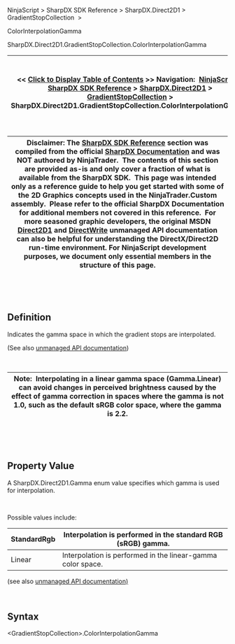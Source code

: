 ﻿


NinjaScript \> SharpDX SDK Reference \> SharpDX.Direct2D1 \> GradientStopCollection  \>   

ColorInterpolationGamma






















SharpDX.Direct2D1\.GradientStopCollection.ColorInterpolationGamma







| \<\< [Click to Display Table of Contents](sharpdx_direct2d1_gradientstopcollection_colorinterpolationgamma.md) \>\> **Navigation:**     [NinjaScript](ninjascript-1.md) \> [SharpDX SDK Reference](sharpdx_sdk_reference-1.md) \> [SharpDX.Direct2D1](sharpdx_direct2d1-1.md) \> [GradientStopCollection](sharpdx_direct2d1_gradientstopcollection-1.md) \> SharpDX.Direct2D1\.GradientStopCollection.ColorInterpolationGamma | [Previous page](sharpdx_direct2d1_gradientstopcollection-1.md) [Return to chapter overview](sharpdx_direct2d1_gradientstopcollection-1.md) [Next page](sharpdx_direct2d1_gradientstopcollection_extendmode-1.md) |
| --- | --- |













| Disclaimer: The [SharpDX SDK Reference](sharpdx_sdk_reference-1.md) section was compiled from the official [SharpDX Documentation](http://sharpdx.org/) and was NOT authored by NinjaTrader.  The contents of this section are provided as\-is and only cover a fraction of what is available from the SharpDX SDK.  This page was intended only as a reference guide to help you get started with some of the 2D Graphics concepts used in the NinjaTrader.Custom assembly.  Please refer to the official SharpDX Documentation for additional members not covered in this reference.  For more seasoned graphic developers, the original MSDN [Direct2D1](https://msdn.microsoft.com/en-us/library/windows/desktop/dd370990.aspx) and [DirectWrite](https://msdn.microsoft.com/en-us/library/windows/desktop/dd368038.aspx) unmanaged API documentation can also be helpful for understanding the DirectX/Direct2D run\-time environment. For NinjaScript development purposes, we document only essential members in the structure of this page. |
| --- |



 


 


## Definition


Indicates the gamma space in which the gradient stops are interpolated. 


(See also [unmanaged API documentation](https://msdn.microsoft.com/en-us/library/dd316786.aspx))


 




| Note:  Interpolating in a linear gamma space (Gamma.Linear) can avoid changes in perceived brightness caused by the effect of gamma correction in spaces where the gamma is not 1\.0, such as the default sRGB color space, where the gamma is 2\.2\. |
| --- |



 


 


## Property Value


A SharpDX.Direct2D1\.Gamma enum value specifies which gamma is used for interpolation.


 


Possible values include:




| StandardRgb | Interpolation is performed in the standard RGB (sRGB) gamma. |
| --- | --- |
| Linear | Interpolation is performed in the linear\-gamma color space. |



(see also [unmanaged API documentation)](https://msdn.microsoft.com/en-us/library/dd368113.aspx)


 


## Syntax


\<GradientStopCollection\>.ColorInterpolationGamma


 


 








